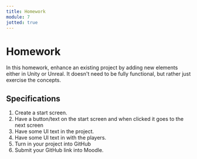 ```yaml
---
title: Homework
module: 7
jotted: true
---
```


# Homework

In this homework, enhance an existing project by adding new elements either in Unity or Unreal.  It doesn't need to be fully functional, but rather just exercise the concepts.

## Specifications

1. Create a start screen.
2. Have a button/text on the start screen and when clicked it goes to the next screen
3. Have some UI text in the project.
4. Have some UI text in with the players.
5. Turn in your project into GitHub
6. Submit your GitHub link into Moodle.

